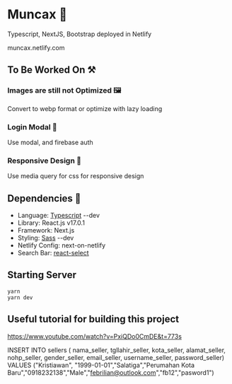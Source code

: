 # Muncax 🗻

Typescript, NextJS, Bootstrap deployed in Netlify

muncax.netlify.com

## To Be Worked On ⚒

### Images are still not Optimized 🖼

Convert to webp format or optimize with lazy loading

### Login Modal 🔑

Use modal, and firebase auth

### Responsive Design 🎈

Use media query for css for responsive design

## Dependencies 🎃

- Language: [Typescript](https://www.typescriptlang.org/) --dev
- Library: React.js v17.0.1
- Framework: Next.js
- Styling: [Sass](https://sass-lang.com/) --dev
- Netlify Config: next-on-netlify
- Search Bar: [react-select](https://react-select.com)

## Starting Server

```
yarn
yarn dev
```

## Useful tutorial for building this project

https://www.youtube.com/watch?v=PxiQDo0CmDE&t=773s


INSERT INTO sellers ( nama_seller, tgllahir_seller, kota_seller, alamat_seller, nohp_seller, gender_seller, email_seller, username_seller, password_seller)
  VALUES ("Kristiawan", "1999-01-01","Salatiga","Perumahan Kota Baru","0918232138","Male","febrilian@outlook.com","fb12","pasword1")